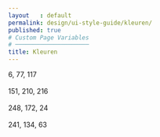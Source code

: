 ```yaml
---
layout   : default
permalink: design/ui-style-guide/kleuren/
published: true
# Custom Page Variables
# ─────────────────────
title: Kleuren
---
```


<div class="kleur1"> 6, 77, 117</div> <br>
<div class="kleur2"> 151, 210, 216</div><br>
<div class="kleur3"> 248, 172, 24</div><br>
<div class="kleur4"> 241, 134, 63</div>